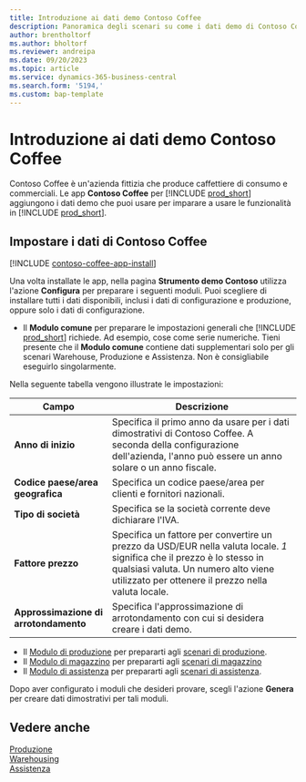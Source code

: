 ```yaml
---
title: Introduzione ai dati demo Contoso Coffee
description: Panoramica degli scenari su come i dati demo di Contoso Coffee possono aiutarti a imparare a usare le funzionalità in Business Central.
author: brentholtorf
ms.author: bholtorf
ms.reviewer: andreipa
ms.date: 09/20/2023
ms.topic: article
ms.service: dynamics-365-business-central
ms.search.form: '5194,'
ms.custom: bap-template
---
```


# <a name="introduction-to-contoso-coffee-demo-data"></a>Introduzione ai dati demo Contoso Coffee

Contoso Coffee è un'azienda fittizia che produce caffettiere di consumo e commerciali. Le app **Contoso Coffee** per [!INCLUDE [prod_short](../includes/prod_short.md)] aggiungono i dati demo che puoi usare per imparare a usare le funzionalità in [!INCLUDE [prod_short](../includes/prod_short.md)].  

## <a name="set-up-contoso-coffee-data"></a>Impostare i dati di Contoso Coffee

[!INCLUDE [contoso-coffee-app-install](../includes/contoso-coffee-app-install.md)]

Una volta installate le app, nella pagina **Strumento demo Contoso** utilizza l'azione **Configura** per preparare i seguenti moduli. Puoi scegliere di installare tutti i dati disponibili, inclusi i dati di configurazione e produzione, oppure solo i dati di configurazione.

 - Il **Modulo comune** per preparare le impostazioni generali che [!INCLUDE [prod_short](../includes/prod_short.md)] richiede. Ad esempio, cose come serie numeriche. Tieni presente che il **Modulo comune** contiene dati supplementari solo per gli scenari Warehouse, Produzione e Assistenza. Non è consigliabile eseguirlo singolarmente.

Nella seguente tabella vengono illustrate le impostazioni:  

|Campo  |Descrizione  |
|---------|---------|
|**Anno di inizio** |Specifica il primo anno da usare per i dati dimostrativi di Contoso Coffee. A seconda della configurazione dell'azienda, l'anno può essere un anno solare o un anno fiscale.|
|**Codice paese/area geografica**|Specifica un codice paese/area per clienti e fornitori nazionali.|
|**Tipo di società**    |Specifica se la società corrente deve dichiarare l'IVA. |
|**Fattore prezzo**     |Specifica un fattore per convertire un prezzo da USD/EUR nella valuta locale. *1* significa che il prezzo è lo stesso in qualsiasi valuta. Un numero alto viene utilizzato per ottenere il prezzo nella valuta locale. |
|**Approssimazione di arrotondamento**  |Specifica l'approssimazione di arrotondamento con cui si desidera creare i dati demo.|

 - Il [Modulo di produzione](manufacturing/contoso-coffee-manufacturing-intro.md) per prepararti agli [scenari di produzione](manufacturing/contoso-coffee-manufacturing-intro.md#scenarios).
 - Il [Modulo di magazzino](warehousing/contoso-coffee-warehousing-intro.md) per prepararti agli [scenari di magazzino](warehousing/contoso-coffee-warehousing-intro.md#scenarios)
 - Il [Modulo di assistenza](service/contoso-coffee-service-intro.md) per prepararti agli [scenari di assistenza](service/contoso-coffee-service-intro.md#scenarios).

Dopo aver configurato i moduli che desideri provare, scegli l'azione **Genera** per creare dati dimostrativi per tali moduli.

## <a name="see-also"></a>Vedere anche

[Produzione](../production-manage-manufacturing.md)  
[Warehousing](../warehouse-manage-warehouse.md)  
[Assistenza](../service-service.md)
<!-- [Projects and Jobs](../projects-manage-projects.md) -->

